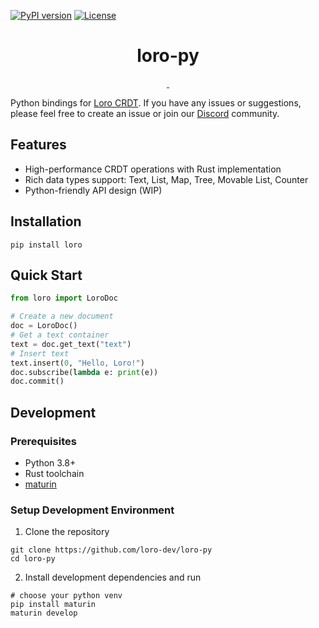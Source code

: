 [![PyPI version](https://badge.fury.io/py/loro.svg)](https://badge.fury.io/py/loro)
[![License](https://img.shields.io/badge/license-MIT-blue.svg)](LICENSE)

<h1 align="center">loro-py</h1>

<p align="center">
  <a aria-label="X" href="https://x.com/loro_dev" target="_blank">
    <img alt="" src="https://img.shields.io/badge/Twitter-black?style=for-the-badge&logo=Twitter">
  </a>
  <a aria-label="Discord-Link" href="https://discord.gg/tUsBSVfqzf" target="_blank">
    <img alt="" src="https://img.shields.io/badge/Discord-black?style=for-the-badge&logo=discord">
  </a>
</p>

Python bindings for [Loro CRDT](https://github.com/loro-dev/loro). If you have any issues or suggestions, please feel free to create an issue or join
our [Discord](https://discord.gg/tUsBSVfqzf) community.

## Features

-   High-performance CRDT operations with Rust implementation
-   Rich data types support: Text, List, Map, Tree, Movable List, Counter
-   Python-friendly API design (WIP)

## Installation

```shell
pip install loro
```

## Quick Start

```python
from loro import LoroDoc

# Create a new document
doc = LoroDoc()
# Get a text container
text = doc.get_text("text")
# Insert text
text.insert(0, "Hello, Loro!")
doc.subscribe(lambda e: print(e))
doc.commit()
```

## Development

### Prerequisites

-   Python 3.8+
-   Rust toolchain
-   [maturin](https://github.com/PyO3/maturin)

### Setup Development Environment

1. Clone the repository

```shell
git clone https://github.com/loro-dev/loro-py
cd loro-py
```

2. Install development dependencies and run

```shell
# choose your python venv
pip install maturin
maturin develop
```
